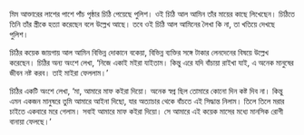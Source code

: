 মিম আক্তারের লাশের পাশে পাঁচ পৃষ্ঠার চিঠি পেয়েছে পুলিশ। ওই চিঠি আল আমিন তাঁর মায়ের কাছে লিখেছেন। চিঠিতে তিনি তাঁর স্ত্রীকে হত্যা করেছেন বলে উল্লেখ আছে। তবে ওই চিঠি আল আমিনের লৈখা কি না, তা খতিয়ে দেখছে পুলিশ।

চিঠির কয়েক জায়গায় আল আমিন বিভিন্ন দোকানে বকেয়া, বিভিন্ন ব্যক্তির সঙ্গে টাকার লেনদেনের বিষয়ে উল্লেখ করেছেন। চিঠির অন্য অংশে লেখা, ‘নিজে একাই মইরা যাইতাম। কিন্তু এরে যদি বাঁচায়া রাইখা যাই, এ অনেক মানুষের জীবন নষ্ট করব। তাই মাইরা ফেললাম।’

চিঠির একটি অংশে লেখা, ‘মা, আমারে মাফ কইরা দিয়ো। অনেক স্বপ্ন ছিল তোমারে কোনো দিন কষ্ট দিব না। কিন্তু এমন একজন মানুষরে তুমি আমারে আইনা দিছো, যার অত্যাচার থেকে বাঁচতে এই সিদ্ধান্ত নিলাম। তিলে তিলে মরার চাইতে একবারে মরে গেলাম। সবাই আমারে মাফ কইরা দিয়ো। সে আমারে এই কয়েক মাসের মধ্যে মানসিক রোগী বানায়া ফেলছে।’

